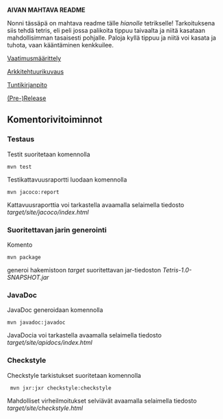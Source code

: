 **AIVAN MAHTAVA README**

Nonni tässäpä on mahtava readme tälle *hianolle* tetrikselle!
Tarkoituksena siis tehdä tetris, eli peli jossa palikoita tippuu 
taivaalta ja niitä kasataan mahdollisimman tasaisesti pohjalle.
Paloja kyllä tippuu ja niitä voi kasata ja tuhota, vaan kääntäminen kenkkuilee.

[Vaatimusmäärittely](https://github.com/havemik/otm-harjoitustyo/blob/master/Dokumentaatio/Vaatimusmaarittely.md)

[Arkkitehtuurikuvaus](https://github.com/havemik/otm-harjoitustyo/blob/master/Dokumentaatio/arkkitehtuuri.md)

[Tuntikirjanpito](https://github.com/havemik/otm-harjoitustyo/blob/master/Dokumentaatio/tuntikirjanpito.md)

[(Pre-)Release](https://github.com/havemik/otm-harjoitustyo/releases/tag/viikko5)


## Komentorivitoiminnot

### Testaus

Testit suoritetaan komennolla

```
mvn test
```

Testikattavuusraportti luodaan komennolla

```
mvn jacoco:report
```

Kattavuusraporttia voi tarkastella avaamalla selaimella tiedosto _target/site/jacoco/index.html_

### Suoritettavan jarin generointi

Komento

```
mvn package
```

generoi hakemistoon _target_ suoritettavan jar-tiedoston _Tetris-1.0-SNAPSHOT.jar_

### JavaDoc

JavaDoc generoidaan komennolla

```
mvn javadoc:javadoc
```

JavaDocia voi tarkastella avaamalla selaimella tiedosto _target/site/apidocs/index.html_

### Checkstyle

Checkstyle tarkistukset suoritetaan komennolla

```
 mvn jxr:jxr checkstyle:checkstyle
```

Mahdolliset virheilmoitukset selviävät avaamalla selaimella tiedosto _target/site/checkstyle.html_
